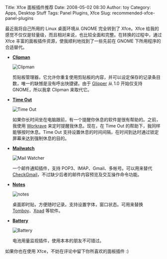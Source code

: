 Title: Xfce 面板插件推荐
Date: 2008-05-02 08:30
Author: toy
Category: Apps, Desktop Stuff
Tags: Panel Plugins, Xfce
Slug: recommended-xfce-panel-plugins

最近我将自己所用的 Linux 桌面环境从 GNOME 完全转到了 Xfce。Xfce
给我的感觉不仅仅是轻量级，而且相对来说，也比较全面和完整。在转换的过程中，通过
Xfce 丰富的面板插件资源，使我顺利地找到了一些先前在 GNOME
下所用程序的合适替代。

-   **[Clipman](http://goodies.xfce.org/projects/panel-plugins/xfce4-clipman-plugin)**

    ![Clipman](http://i.linuxtoy.org/i/2008/05/clipman.png)

    剪贴板管理器，它允许你重复使用剪贴板的内容，并可以设定保存的记录条目数，唯一的缺憾是没有呼出快捷键。由于
    [Glipper](http://linuxtoy.org/archives/glipper.html) 从 1.0
    开始仅支持 GNOME，所以我拿 Clipman 来取代它。

-   **[Time
    Out](http://goodies.xfce.org/projects/panel-plugins/xfce4-time-out-plugin)**

    ![Time Out](http://i.linuxtoy.org/i/2008/05/time-out.png)

    如果你长时间坐在电脑跟前，有一个提醒你休息的软件是很有帮助的。之前，我使用
    [Workrave](http://linuxtoy.org/archives/workrave.html)
    来定时提醒我休息。现在，在 Time Out
    的帮助下，我同样能够按时休息。Time Out
    支持设置休息的时间间隔，在时间到达时通过锁定屏幕来达到强制休息的目的。

-   **[Mailwatch](http://spuriousinterrupt.org/projects/mailwatch)**

    ![Mail Watcher](http://i.linuxtoy.org/i/2008/05/mailwatcher.png)

    一个邮件通知插件，支持 POP3、IMAP、Gmail、多帐号。可以用来替代
    [CheckGmail](http://linuxtoy.org/archives/checkgmail.html)，不过缺少后者的邮件内容预览及交互操作命令功能。

-   **[Notes](http://goodies.xfce.org/projects/panel-plugins/xfce4-notes-plugin)**

    ![notes](http://i.linuxtoy.org/i/2008/05/notes.png)

    桌面即时贴，方便随时记录。支持设置字体，窗口状态。可用来替换
    [Tomboy](http://linuxtoy.org/archives/tomboy.html)、[Xpad](http://linuxtoy.org/archives/xpad_howto.html)
    等软件。

-   **[Battery](http://goodies.xfce.org/projects/panel-plugins/xfce4-battery-plugin)**

    ![Battery](http://i.linuxtoy.org/i/2008/05/battery.png)

    电池用量监视插件，使用本本的朋友不可错过。

如果你也在使用 Xfce，不妨在评论中留下你所喜欢的面板插件 :)
